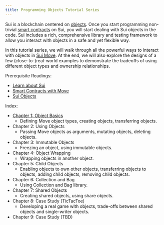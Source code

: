 ```yaml
---
title: Programming Objects Tutorial Series
---
```


Sui is a blockchain centered on [objects](../../build/objects.md). Once you start programming non-trivial [smart contracts](../../build/move.md) on Sui, you will start dealing with Sui objects in the code. Sui includes a rich, comprehensive library and testing framework to allow you interact with objects in a safe and yet flexible way.

In this tutorial series, we will walk through all the powerful ways to interact with objects in [Sui Move](../../learn/sui-move-diffs.md). At the end, we will also explore the designs of a few (close-to-)real-world examples to demonstrate the tradeoffs of using different object types and ownership relationships.

Prerequisite Readings:
- [Learn about Sui](../../learn/about-sui.md)
- [Smart Contracts with Move](../../build/move.md)
- [Sui Objects](../../build/objects.md)

Index:
- [Chapter 1: Object Basics](../../build/programming-with-objects/ch1-object-basics.md)
  - Defining Move object types, creating objects, transferring objects.
- Chapter 2: Using Objects
  - Passing Move objects as arguments, mutating objects, deleting objects.
- Chapter 3: Immutable Objects
  - Freezing an object, using immutable objects.
- Chapter 4: Object Wrapping
  - Wrapping objects in another object.
- Chapter 5: Child Objects
  - Enabling objects to own other objects, transferring objects to objects, adding child objects, removing child objects.
- Chapter 6: Collection and Bag
  - Using Collection and Bag library.
- Chapter 7: Shared Objects
  - Creating shared objects, using share objects.
- Chapter 8: Case Study (TicTacToe)
  - Developing a real game with objects, trade-offs between shared objects and single-writer objects.
- Chapter 9: Case Study (TBD)
